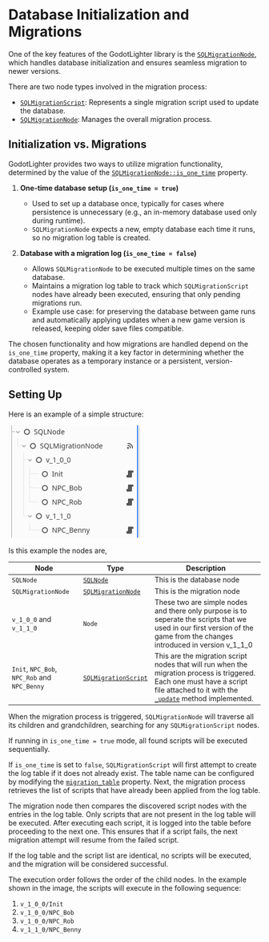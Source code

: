 # Database Initialization and Migrations  

One of the key features of the GodotLighter library is the 
[`SQLMigrationNode`](../Migration/SQLMigrationNode.md), which handles database initialization 
and ensures seamless migration to newer versions.  

There are two node types involved in the migration process:  

- [`SQLMigrationScript`](../Migration/SQLMigrationNode.md): Represents a single migration script used to update the database.  
- [`SQLMigrationNode`](../Migration/SQLMigrationNode.md): Manages the overall migration process.  

## Initialization vs. Migrations  

GodotLighter provides two ways to utilize migration functionality, determined by the value of 
the [`SQLMigrationNode::is_one_time`](../SQLMigrationNode.md#is_one_time-bool) property. 

1. **One-time database setup (`is_one_time = true`)**  
   - Used to set up a database once, typically for cases where persistence is unnecessary (e.g., an in-memory database used only during runtime).  
   - `SQLMigrationNode` expects a new, empty database each time it runs, so no migration log table is created.  


2. **Database with a migration log (`is_one_time = false`)**  
   - Allows `SQLMigrationNode` to be executed multiple times on the same database.  
   - Maintains a migration log table to track which `SQLMigrationScript` nodes have already been executed, ensuring that only pending migrations run.  
   - Example use case: for preserving the database between game runs and automatically applying updates when a new game version is released, keeping older save files compatible.  

The chosen functionality and how migrations are handled depend on the `is_one_time` property, making it a key factor in determining whether the database operates as a temporary instance or a persistent, version-controlled system.

## Setting Up

Here is an example of a simple structure:

![Example of the structure](../resources/migration_structure.png)

Is this example the nodes are,

| Node                                         | Type                                                       | Description                                                                                                                                                                                                                                      |
|----------------------------------------------|------------------------------------------------------------|--------------------------------------------------------------------------------------------------------------------------------------------------------------------------------------------------------------------------------------------------|
| `SQLNode`                                    | [`SQLNode`](../SQLNode.md)                                 | This is the database node                                                                                                                                                                                                                        |
| `SQLMigrationNode`                           | [`SQLMigrationNode`](../Migration/SQLMigrationNode.md)     | This is the migration node                                                                                                                                                                                                                       |
| `v_1_0_0` and `v_1_1_0`                      | `Node`                                                     | These two are simple nodes and there only purpose is to seperate the scripts that we used in our first version of the game from the changes introduced in version v_1_1_0                                                                        |
| `Init`, `NPC_Bob`, `NPC_Rob` and `NPC_Benny` | [`SQLMigrationScript`](../Migration/SQLMigrationScript.md) | This are the migration script nodes that will run when the migration process is triggered. Each one must have a script file attached to it with the [`_update`](../Migration/SQLMigrationScript.md#_updatenode-sqlnode-void) method implemented. |

When the migration process is triggered, `SQLMigrationNode` will traverse all its children and 
grandchildren, searching for any `SQLMigrationScript` nodes.

If running in `is_one_time = true` mode, all found scripts will be executed sequentially.

If `is_one_time` is set to `false`, `SQLMigrationScript` will first attempt to create the 
log table if it does not already exist. The table name can be configured by modifying the 
[`migration_table`](../Migration/SQLMigrationNode.md#migration_table-string) property. 
Next, the migration process retrieves the list of scripts that have already been applied from the
log table.

The migration node then compares the discovered script nodes with the entries in the log table.
Only scripts that are not present in the log table will be executed. After executing each script, 
it is logged into the table before proceeding to the next one. This ensures that if a script 
fails, the next migration attempt will resume from the failed script.

If the log table and the script list are identical, no scripts will be executed, and the
migration will be considered successful.

The execution order follows the order of the child nodes. In the example shown in the image,
the scripts will execute in the following sequence:

1. `v_1_0_0/Init`
2. `v_1_0_0/NPC_Bob`
3. `v_1_0_0/NPC_Rob`
4. `v_1_1_0/NPC_Benny`

